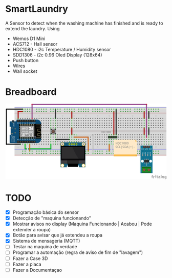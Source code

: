 # SmartLaundry
A Sensor to detect when the washing machine has finished and is ready to extend the laundry.
Using
- Wemos D1 Mini
- ACS712 - Hall sensor
- HDC1080 - i2c Temperature / Humidity sensor
- SDD1306 - i2c 0.96 Oled Display (128x64)
- Push button
- Wires
- Wall socket

# Breadboard
![Smart Wash Machine](https://github.com/kadu/SmartWashMachine/blob/main/docs/lavanderia_bb.png?raw=true)

# TODO
- [X] Programação básica do sensor
- [X] Detecção de "maquina funcionando"
- [X] Mostrar avisos no display (Maquina Funcionando | Acabou | Pode extender a roupa)
- [X] Botão para avisar que já extendeu a roupa
- [X] Sistema de mensageria (MQTT)
- [ ] Testar na maquina de verdade
- [ ] Programar a automação (regra de aviso de fim de "lavagem")
- [ ] Fazer a Case 3D
- [ ] Fazer a placa
- [ ] Fazer a Documentaçao